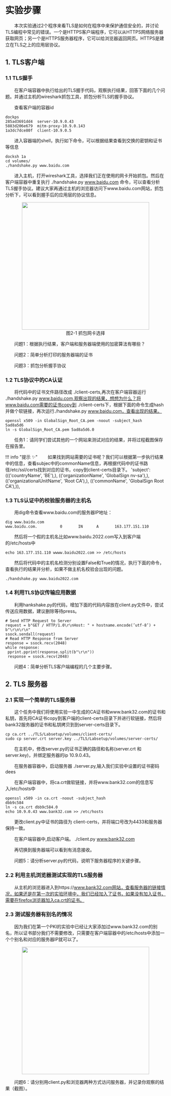 # 实验步骤

&emsp;&emsp;本次实验通过2个程序来看TLS是如何在程序中来保护通信安全的，并讨论TLS编程中常见的错误。一个是HTTPS客户端程序，它可以从HTTPS网络服务器获取网页；另一个是HTTPS服务器程序，它可以给浏览器返回网页。HTTPS是建立在TLS之上的应用层协议。

## 1. TLS客户端

### 1.1 TLS握手

&emsp;&emsp;在客户端容器中执行给出的TLS握手代码，观察执行结果，回答下面的几个问题。并通过主机的wireshark抓包工具，抓包分析TLS的握手协议。

&emsp;&emsp;查看客户端的容器id

    dockps
    285ad3691dd4  server-10.9.0.43
    5883d206e679  mitm-proxy-10.9.0.143
    1a3dc7dce80f  client-10.9.0.5

&emsp;&emsp;进入容器端的shell，执行如下命令，可以根据结果查看到交换的密钥和证书等信息
    
    docksh 1a
    cd volumes/
    ./handshake.py www.baidu.com

&emsp;&emsp;进入主机，打开wireshark工具，选择我们正在使用的网卡开始抓包。然后在客户端容器中重复执行 ./handshake.py www.baidu.com  命令，可以查看分析TLS握手协议。建议大家再通过主机的浏览器访问下www.baidu.com网站，抓包分析下，可以看到握手后的应用层的协议信息。

<center><img src="../assets/2-1.png" width = 400></center>
<center>图2-1 抓包网卡选择</center>

&emsp;&emsp;问题1：根据执行结果，客户端和服务器端使用的加密算法有哪些？

&emsp;&emsp;问题2：简单分析打印的服务器端的证书

&emsp;&emsp;问题3：抓包分析握手协议


### 1.2 TLS协议中的CA认证

&emsp;&emsp;将代码中的证书文件路径改成 ./client-certs,再次在客户端容器运行 ./handshake.py www.baidu.com,观察出现的结果，想想为什么？将www.baidu.com需要的证书copy到 ./client-certs下，根据下面的命令生成hash并做个软链接，再次运行./handshake.py www.baidu.com，查看出现的结果。

    openssl x509 -in GlobalSign_Root_CA.pem -noout -subject_hash
    5ad8a5d6
    ln -s GlobalSign_Root_CA.pem 5ad8a5d6.0

&emsp;&emsp;任务1：请同学们尝试其他的一个网站来测试对应的结果，并将过程截图保存在报告里。

!!! info "提示 :sparkles:"
&emsp;&emsp;如果找到网站需要的证书呢？我们可以根据第一步执行结果中的信息，查看subjec中的commonName信息，再根据代码中的证书路径/etc/ssl/certs找到对应的证书，copy到client-certs目录下。
  'subject': ((('countryName', 'BE'),),
              (('organizationName', 'GlobalSign nv-sa'),),
              (('organizationalUnitName', 'Root CA'),),
              (('commonName', 'GlobalSign Root CA'),)),

### 1.3 TLS认证中的校验服务器的主机名

&emsp;&emsp;用dig命令查看www.baidu.com的服务器IP地址：

    dig www.baidu.com
    www.baidu.com.          0       IN      A       163.177.151.110

&emsp;&emsp;然后将一个假的主机名比如www.baidu.2022.com写入到客户端的/etc/hosts中

    echo 163.177.151.110 wwww.baidu2022.com >> /etc/hosts

&emsp;&emsp;然后将代码中的主机名检测分别设置False和True的情况，执行下面的命令，查看执行的结果并分析，如果不做主机名校验会出现的问题。

    ./handshake.py www.baidu2022.com

### 1.4 利用TLS协议传输应用数据

&emsp;&emsp;利用hankshake.py的代码，增加下面的代码内容放在client.py文件中，尝试传送应用数据，建议删除等待press。

    # Send HTTP Request to Server
    request = b"GET / HTTP/1.0\r\nHost: " + hostname.encode(’utf-8’) + b"\r\n\r\n"
    ssock.sendall(request)
    # Read HTTP Response from Server
    response = ssock.recv(2048)
    while response:
     pprint.pprint(response.split(b"\r\n"))
     response = ssock.recv(2048)

&emsp;&emsp;问题4：简单分析TLS客户端编程的几个主要步骤。

## 2. TLS 服务器


### 2.1 实现一个简单的TLS服务器

&emsp;&emsp;这个任务中我们将使用实验一中生成的CA证书和www.bank32.com的证书和私钥，首先将CA证书copy到客户端的client-certs目录下并进行软链接，然后将bank32服务器的证书和私钥拷贝到到server-certs目录下。

    cp ca.crt ../TLS/Labsetup/volumes/client-certs/
    sudo cp server.crt server.key ../TLS/Labsetup/volumes/server-certs/

&emsp;&emsp;在主机中，修改server.py的证书正确的路径和名称(server.crt 和server.key)，并绑定服务器的ip 10.9.0.43。

&emsp;&emsp;在服务器容器中，启动服务器 ./server.py,输入我们实验中设置的证书密码dees

&emsp;&emsp;在客户端容器中，将ca.crt做软链接，并将www.bank32.com的信息写入/etc/hosts中

    openssl x509 -in ca.crt -noout -subject_hash
    dbb9c584
    ln -s ca.crt dbb9c584.0
    echo 10.9.0.43 www.bank32.com >> /etc/hosts

&emsp;&emsp;更改client.py中证书的路径为 client-certs，并将端口号改为4433和服务器保持一致。

&emsp;&emsp;在客户端容器中,启动客户端。
    ./client.py www.bank32.com

&emsp;&emsp;再切换到服务器端可以看到有消息接收。

&emsp;&emsp;问题5：请分析server.py的代码，说明下服务器程序的关键步骤。

### 2.2 利用主机浏览器测试实现的TLS服务器

&emsp;&emsp;从主机的浏览器进入到https://www.bank32.com网站，查看服务器的链接情况，如果还是在第一次的实验环境中，我们已经加入了证书，如果没有加入证书，需要在firefox浏览器加入ca.crt的证书。

### 2.3 测试服务器有别名的情况

&emsp;&emsp;因为我们在第一个PKI的实验中已经让大家添加过www.bank32.com的别名，所以证书部分我们不需要修改，只需要在客户端容器中的/etc/hosts中添加一个个别名和对应的服务器IP就可以了。

<center><img src="../assets/2-2.png" width = 400></center>

&emsp;&emsp;问题6：请分别用client.py和浏览器两种方式访问服务器，并记录你观察的结果（截图）。
